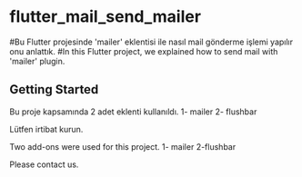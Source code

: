 # flutter_mail_send_mailer

#Bu Flutter projesinde 'mailer' eklentisi ile nasıl mail gönderme işlemi yapılır onu anlattık.
#In this Flutter project, we explained how to send mail with 'mailer' plugin.

## Getting Started

Bu proje kapsamında 2 adet eklenti kullanıldı.
1- mailer
2- flushbar

Lütfen irtibat kurun.


Two add-ons were used for this project.
1- mailer
2-flushbar

Please contact us.
